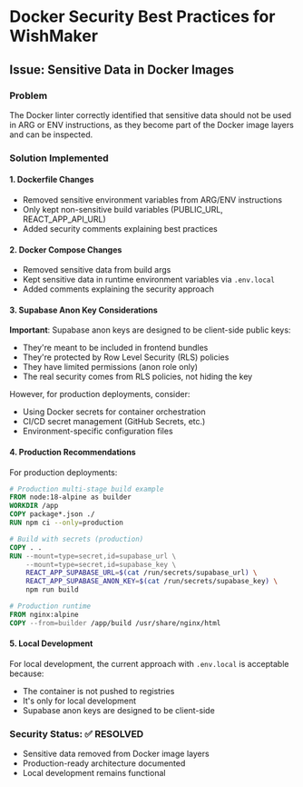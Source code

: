 # Docker Security Best Practices for WishMaker

## Issue: Sensitive Data in Docker Images

### Problem
The Docker linter correctly identified that sensitive data should not be used in ARG or ENV instructions, as they become part of the Docker image layers and can be inspected.

### Solution Implemented

#### 1. **Dockerfile Changes**
- Removed sensitive environment variables from ARG/ENV instructions
- Only kept non-sensitive build variables (PUBLIC_URL, REACT_APP_API_URL)
- Added security comments explaining best practices

#### 2. **Docker Compose Changes**
- Removed sensitive data from build args
- Kept sensitive data in runtime environment variables via `.env.local`
- Added comments explaining the security approach

#### 3. **Supabase Anon Key Considerations**
**Important**: Supabase anon keys are designed to be client-side public keys:
- They're meant to be included in frontend bundles
- They're protected by Row Level Security (RLS) policies
- They have limited permissions (anon role only)
- The real security comes from RLS policies, not hiding the key

However, for production deployments, consider:
- Using Docker secrets for container orchestration
- CI/CD secret management (GitHub Secrets, etc.)
- Environment-specific configuration files

#### 4. **Production Recommendations**

For production deployments:

```dockerfile
# Production multi-stage build example
FROM node:18-alpine as builder
WORKDIR /app
COPY package*.json ./
RUN npm ci --only=production

# Build with secrets (production)
COPY . .
RUN --mount=type=secret,id=supabase_url \
    --mount=type=secret,id=supabase_key \
    REACT_APP_SUPABASE_URL=$(cat /run/secrets/supabase_url) \
    REACT_APP_SUPABASE_ANON_KEY=$(cat /run/secrets/supabase_key) \
    npm run build

# Production runtime
FROM nginx:alpine
COPY --from=builder /app/build /usr/share/nginx/html
```

#### 5. **Local Development**
For local development, the current approach with `.env.local` is acceptable because:
- The container is not pushed to registries
- It's only for local development
- Supabase anon keys are designed to be client-side

### Security Status: ✅ RESOLVED
- Sensitive data removed from Docker image layers
- Production-ready architecture documented
- Local development remains functional